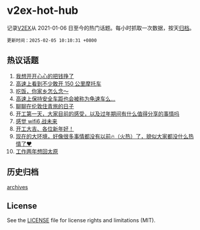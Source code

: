 # v2ex-hot-hub

 记录[V2EX](https://www.v2ex.com/)从 2021-01-06 日至今的热门话题。每小时抓取一次数据，按天[归档](archives)。

`更新时间：2025-02-05 10:10:31 +0800`

## 热议话题

1. [我想开开心心的把钱挣了](https://www.v2ex.com/t/1108820)
1. [高速上看到不少敢开 150 公里摩托车](https://www.v2ex.com/t/1108853)
1. [吃饭，你家乡怎么念～](https://www.v2ex.com/t/1108928)
1. [高速上保持安全车距也会被称为龟速车么...](https://www.v2ex.com/t/1108942)
1. [聊聊在伦敦住青旅的日子](https://www.v2ex.com/t/1108808)
1. [开工第一天，大家目前的感受，以及过年期间有什么值得分享的事情吗](https://www.v2ex.com/t/1108923)
1. [感觉 wifi6 战未来](https://www.v2ex.com/t/1108838)
1. [开工大吉、各位新年好！](https://www.v2ex.com/t/1108924)
1. [现在的大环境，好像很多事情都没有以前🔥（火热）了，貌似大家都没什么热情了❤️](https://www.v2ex.com/t/1108843)
1. [工作两年想回太原](https://www.v2ex.com/t/1108847)

## 历史归档

[archives](archives)

## License

See the [LICENSE](LICENSE) file for license rights and limitations (MIT).
